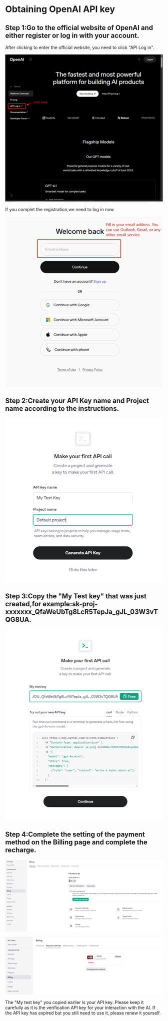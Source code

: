 # Obtaining OpenAI API key 

## Step 1:Go to the official website of OpenAI and either register or log in with your account.
After clicking to enter the official website, you need to click "API Log in".

![token_step1.png](https://raw.githubusercontent.com/SabahEmperor/Get_openaiAPI_key_doc/main/token_step1.png)

If you complet the registration,we need to log in now.

![token_step2.png](https://raw.githubusercontent.com/SabahEmperor/Get_openaiAPI_key_doc/main/token_step2.png)

## Step 2:Create your API Key name and Project name according to the instructions.

![token_step3.png](https://raw.githubusercontent.com/SabahEmperor/Get_openaiAPI_key_doc/main/token_step3.png)

## Step 3:Copy the "My Test key" that was just created,for example:sk-proj-xxxxxxx_QfaWeUbTg8LcR5TepJa_gJL_03W3vTQG8UA.

![token_step4.png](https://raw.githubusercontent.com/SabahEmperor/Get_openaiAPI_key_doc/main/token_step4.png)

## Step 4:Complete the setting of the payment method on the Billing page and complete the recharge.

![token_step5.png](https://raw.githubusercontent.com/SabahEmperor/Get_openaiAPI_key_doc/main/token_step5.png)

![token_step6.png](https://raw.githubusercontent.com/SabahEmperor/Get_openaiAPI_key_doc/main/token_step6.png)

The "My test key" you copied earlier is your API key. Please keep it carefully as it is the verification API key for your interaction with the AI. If the API key has expired but you still need to use it, please renew it yourself.

